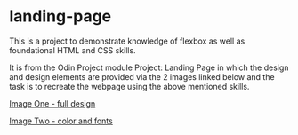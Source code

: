 # landing-page
This is a project to demonstrate knowledge of flexbox as well as foundational HTML and CSS skills.

It is from the Odin Project module Project: Landing Page in which the design and design elements are provided via the 2 images linked below and the task is to recreate the webpage using the above mentioned skills.

[Image One - full design](https://cdn.statically.io/gh/TheOdinProject/curriculum/81a5d553f4073e593d23a6ab00d50eef8620796d/foundations/html_css/project/imgs/01.png)

[Image Two - color and fonts](https://cdn.statically.io/gh/TheOdinProject/curriculum/a38403e7d81cc8305af16ac48985cfbde87834d6/foundations/html_css/flexbox/project-landing-page/imgs/02.png)